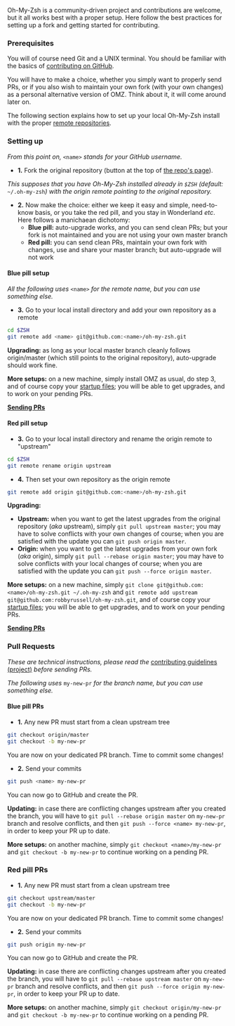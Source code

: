 Oh-My-Zsh is a community-driven project and contributions are welcome, but it all works
best with a proper setup. Here follow the best practices for setting up a fork and
getting started for contributing.

### Prerequisites

You will of course need Git and a UNIX terminal. You should be familiar with the basics of
[contributing on GitHub](https://help.github.com/articles/using-pull-requests).

You will have to make a choice, whether you simply want to properly send PRs, or if you
also wish to maintain your own fork (with your own changes) as a personal alternative
version of OMZ. Think about it, it will come around later on.

The following section explains how to set up your local Oh-My-Zsh install with the proper
[remote repositories](https://help.github.com/categories/managing-remotes/).

### Setting up

_From this point on,_ `<name>` _stands for your GitHub username._

* **1.** Fork the original repository (button at the top of
[the repo's page](https://github.com/robbyrussell/oh-my-zsh)).

_This supposes that you have Oh-My-Zsh installed already in `$ZSH` (default:_
`~/.oh-my-zsh`_) with the origin remote pointing to the original repository._

* **2.** Now make the choice: either we keep it easy and simple, need-to-know basis, or you
take the red pill, and you stay in Wonderland _etc_. Here follows a manichaean dichotomy:
  * **Blue pill:** auto-upgrade works, and you can send clean PRs; but your fork is not
  maintained and you are not using your own master branch
  * **Red pill:** you can send clean PRs, maintain your own fork with changes, use and
  share your master branch; but auto-upgrade will not work

#### Blue pill setup

_All the following uses_ `<name>` _for the remote name, but you can use something else._

* **3.** Go to your local install directory and add your own repository as a remote
```zsh
cd $ZSH
git remote add <name> git@github.com:<name>/oh-my-zsh.git
```

**Upgrading:** as long as your local master branch cleanly follows origin/master (which
still points to the original repository), auto-upgrade should work fine.

**More setups:** on a new machine, simply install OMZ as usual, do step 3, and of course
copy your [startup files](http://zsh.sourceforge.net/Intro/intro_3.html); you will be
able to get upgrades, and to work on your pending PRs.

[**Sending PRs**](#blue-pill-prs)

#### Red pill setup

* **3.** Go to your local install directory and rename the origin remote to "upstream"
```zsh
cd $ZSH
git remote rename origin upstream
```
* **4.** Then set your own repository as the origin remote
```zsh
git remote add origin git@github.com:<name>/oh-my-zsh.git
```

**Upgrading:**
* **Upstream:** when you want to get the latest upgrades from the original repository
(_aka_ upstream), simply `git pull upstream master`; you may have to solve conflicts with
your own changes of course; when you are satisfied with the update you can
`git push origin master`.
* **Origin:** when you want to get the latest upgrades from your own fork (_aka_ origin),
simply `git pull --rebase origin master`; you may have to solve conflicts with your local
changes of course; when you are satisfied with the update you can
`git push --force origin master`.

**More setups:** on a new machine, simply
`git clone git@github.com:<name>/oh-my-zsh.git ~/.oh-my-zsh` and
`git remote add upstream git@github.com:robbyrussell/oh-my-zsh.git`, and of course
copy your [startup files](http://zsh.sourceforge.net/Intro/intro_3.html); you will be
able to get upgrades, and to work on your pending PRs.

[**Sending PRs**](#red-pill-prs)

### Pull Requests

_These are technical instructions, please read the_
[contributing guidelines
(project)](https://github.com/robbyrussell/oh-my-zsh/pull/3770) _before sending PRs._

_The following uses_ `my-new-pr` _for the branch name, but you can use something else._

#### Blue pill PRs

* **1.** Any new PR must start from a clean upstream tree
```zsh
git checkout origin/master
git checkout -b my-new-pr
```

You are now on your dedicated PR branch. Time to commit some changes!

* **2.** Send your commits
```zsh
git push <name> my-new-pr
```

You can now go to GitHub and create the PR.

**Updating:** in case there are conflicting changes upstream after you created the branch,
you will have to `git pull --rebase origin master` on `my-new-pr` branch and resolve
conflicts, and then `git push --force <name> my-new-pr`, in order to keep your PR up to date.

**More setups:** on another machine, simply `git checkout <name>/my-new-pr` and
`git checkout -b my-new-pr` to continue working on a pending PR.

### Red pill PRs

* **1.** Any new PR must start from a clean upstream tree
```zsh
git checkout upstream/master
git checkout -b my-new-pr
```

You are now on your dedicated PR branch. Time to commit some changes!

* **2.** Send your commits
```zsh
git push origin my-new-pr
```

You can now go to GitHub and create the PR.

**Updating:** in case there are conflicting changes upstream after you created the branch,
you will have to `git pull --rebase upstream master` on `my-new-pr` branch and resolve
conflicts, and then `git push --force origin my-new-pr`, in order to keep your PR up to date.

**More setups:** on another machine, simply `git checkout origin/my-new-pr` and
`git checkout -b my-new-pr` to continue working on a pending PR.

